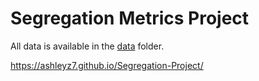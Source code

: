 # Segregation Metrics Project

All data is available in the [data](data/) folder. 

https://ashleyz7.github.io/Segregation-Project/
